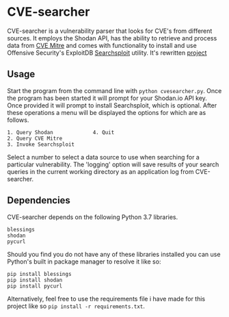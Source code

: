 # CVE-searcher

CVE-searcher is a vulnerability parser that looks for CVE's from different sources. It employs the Shodan API, has the ability to retrieve and process data from [CVE Mitre](https://cve.mitre.org/) and comes with functionality to install and use Offensive Security's ExploitDB [Searchsploit](https://github.com/offensive-security/exploit-database/blob/master/searchsploit) utility. It's rewritten  [project](https://github.com/NullArray/PyParser-CVE)

## Usage

Start the program from the command line with `python cvesearcher.py`. Once the program has been started it will prompt for your Shodan.io API key. Once provided it will prompt to install Searchsploit, which is optional. After these operations a menu will be displayed the options for which are as follows.

```
1. Query Shodan				4. Quit
2. Query CVE Mitre			
3. Invoke Searchsploit				
```
Select a number to select a data source to use when searching for a particular vulnerability. The 'logging' option will save results of your search queries in the current working directory as an application log from CVE-searcher.

## Dependencies
CVE-searcher depends on the following Python 3.7 libraries.
```
blessings
shodan
pycurl
```
Should you find you do not have any of these libraries installed you can use Python's built in package manager to resolve it like so: 
```
pip install blessings
pip install shodan
pip install pycurl
```
Alternatively, feel free to use the requirements file i have made for this project like so `pip install -r requirements.txt`.

